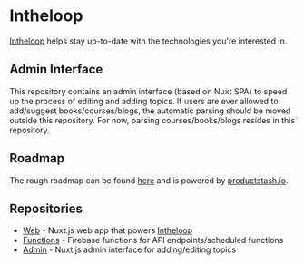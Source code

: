 # Intheloop

[Intheloop](https://intheloop.dev) helps stay up-to-date with the technologies you're interested in.

## Admin Interface

This repository contains an admin interface (based on Nuxt SPA) to speed up the process of editing and adding topics.
If users are ever allowed to add/suggest books/courses/blogs, the automatic parsing should be moved outside this repository.
For now, parsing courses/books/blogs resides in this repository.

## Roadmap

The rough roadmap can be found [here](https://intheloop.dev/roadmap) and is powered by [productstash.io](productstash.io).

## Repositories

- [Web](https://github.com/kevcodez/intheloop) - Nuxt.js web app that powers [Intheloop](https://intheloop.dev)
- [Functions](https://github.com/kevcodez/intheloop-functions) - Firebase functions for API endpoints/scheduled functions
- [Admin](https://github.com/kevcodez/intheloop-admin) - Nuxt.js admin interface for adding/editing topics
